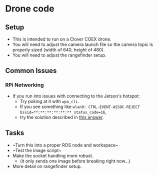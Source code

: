 # Drone code
## Setup
- This is intended to run on a Clover COEX drone.
- You will need to adjust the camera launch file so the camera topic is properly sized (width of 640, height of 480).
- You will need to adjust the rangefinder setup.

## Common Issues
### RPi Networking
- If you run into issues with connecting to the Jetson's hotspot:
  - Try poking at it with `wpa_cli`.
  - If you see something like `wlan0: CTRL-EVENT-ASSOC-REJECT bssid=**:**:**:**:**:** status_code=16`,
  - try the solution described in [this answer](https://raspberrypi.stackexchange.com/a/140524).

## Tasks
- ~Turn this into a proper ROS node and workspace~
- ~Test the image script~
- Make the socket handling more robust.
  - (it only sends one image before breaking right now...)
- More detail on rangefinder setup.
